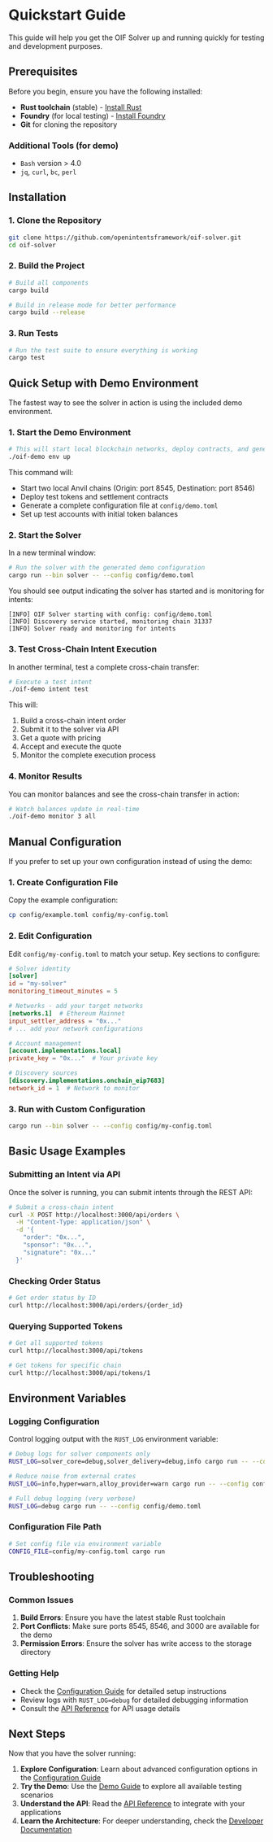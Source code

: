 # Quickstart Guide

This guide will help you get the OIF Solver up and running quickly for testing and development purposes.

## Prerequisites

Before you begin, ensure you have the following installed:

- **Rust toolchain** (stable) - [Install Rust](https://rustup.rs/)
- **Foundry** (for local testing) - [Install Foundry](https://book.getfoundry.sh/getting-started/installation)
- **Git** for cloning the repository

### Additional Tools (for demo)

- `Bash` version > 4.0
- `jq`, `curl`, `bc`, `perl`

## Installation

### 1. Clone the Repository

```bash
git clone https://github.com/openintentsframework/oif-solver.git
cd oif-solver
```

### 2. Build the Project

```bash
# Build all components
cargo build

# Build in release mode for better performance
cargo build --release
```

### 3. Run Tests

```bash
# Run the test suite to ensure everything is working
cargo test
```

## Quick Setup with Demo Environment

The fastest way to see the solver in action is using the included demo environment.

### 1. Start the Demo Environment

```bash
# This will start local blockchain networks, deploy contracts, and generate configuration
./oif-demo env up
```

This command will:

- Start two local Anvil chains (Origin: port 8545, Destination: port 8546)
- Deploy test tokens and settlement contracts
- Generate a complete configuration file at `config/demo.toml`
- Set up test accounts with initial token balances

### 2. Start the Solver

In a new terminal window:

```bash
# Run the solver with the generated demo configuration
cargo run --bin solver -- --config config/demo.toml
```

You should see output indicating the solver has started and is monitoring for intents:

```
[INFO] OIF Solver starting with config: config/demo.toml
[INFO] Discovery service started, monitoring chain 31337
[INFO] Solver ready and monitoring for intents
```

### 3. Test Cross-Chain Intent Execution

In another terminal, test a complete cross-chain transfer:

```bash
# Execute a test intent
./oif-demo intent test
```

This will:

1. Build a cross-chain intent order
2. Submit it to the solver via API
3. Get a quote with pricing
4. Accept and execute the quote
5. Monitor the complete execution process

### 4. Monitor Results

You can monitor balances and see the cross-chain transfer in action:

```bash
# Watch balances update in real-time
./oif-demo monitor 3 all
```

## Manual Configuration

If you prefer to set up your own configuration instead of using the demo:

### 1. Create Configuration File

Copy the example configuration:

```bash
cp config/example.toml config/my-config.toml
```

### 2. Edit Configuration

Edit `config/my-config.toml` to match your setup. Key sections to configure:

```toml
# Solver identity
[solver]
id = "my-solver"
monitoring_timeout_minutes = 5

# Networks - add your target networks
[networks.1]  # Ethereum Mainnet
input_settler_address = "0x..."
# ... add your network configurations

# Account management
[account.implementations.local]
private_key = "0x..."  # Your private key

# Discovery sources
[discovery.implementations.onchain_eip7683]
network_id = 1  # Network to monitor
```

### 3. Run with Custom Configuration

```bash
cargo run --bin solver -- --config config/my-config.toml
```

## Basic Usage Examples

### Submitting an Intent via API

Once the solver is running, you can submit intents through the REST API:

```bash
# Submit a cross-chain intent
curl -X POST http://localhost:3000/api/orders \
  -H "Content-Type: application/json" \
  -d '{
    "order": "0x...",
    "sponsor": "0x...",
    "signature": "0x..."
  }'
```

### Checking Order Status

```bash
# Get order status by ID
curl http://localhost:3000/api/orders/{order_id}
```

### Querying Supported Tokens

```bash
# Get all supported tokens
curl http://localhost:3000/api/tokens

# Get tokens for specific chain
curl http://localhost:3000/api/tokens/1
```

## Environment Variables

### Logging Configuration

Control logging output with the `RUST_LOG` environment variable:

```bash
# Debug logs for solver components only
RUST_LOG=solver_core=debug,solver_delivery=debug,info cargo run -- --config config/demo.toml

# Reduce noise from external crates
RUST_LOG=info,hyper=warn,alloy_provider=warn cargo run -- --config config/demo.toml

# Full debug logging (very verbose)
RUST_LOG=debug cargo run -- --config config/demo.toml
```

### Configuration File Path

```bash
# Set config file via environment variable
CONFIG_FILE=config/my-config.toml cargo run
```

## Troubleshooting

### Common Issues

1. **Build Errors**: Ensure you have the latest stable Rust toolchain
2. **Port Conflicts**: Make sure ports 8545, 8546, and 3000 are available for the demo
3. **Permission Errors**: Ensure the solver has write access to the storage directory

### Getting Help

- Check the [Configuration Guide](configuration.md) for detailed setup instructions
- Review logs with `RUST_LOG=debug` for detailed debugging information
- Consult the [API Reference](api-reference.md) for API usage details

## Next Steps

Now that you have the solver running:

1. **Explore Configuration**: Learn about advanced configuration options in the [Configuration Guide](configuration.md)
2. **Try the Demo**: Use the [Demo Guide](demo.md) to explore all available testing scenarios
3. **Understand the API**: Read the [API Reference](api-reference.md) to integrate with your applications
4. **Learn the Architecture**: For deeper understanding, check the [Developer Documentation](../DEVELOPER_DOCUMENTATION.md)
